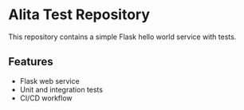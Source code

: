 
# Alita Test Repository

This repository contains a simple Flask hello world service with tests.

## Features
- Flask web service
- Unit and integration tests 
- CI/CD workflow
